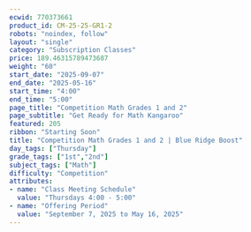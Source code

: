 ```yaml
---
ecwid: 770373661
product_id: CM-25-25-GR1-2
robots: "noindex, follow"
layout: "single"
category: "Subscription Classes"
price: 189.46315789473687
weight: "60"
start_date: "2025-09-07"
end_date: "2025-05-16"
start_time: "4:00"
end_time: "5:00"
page_title: "Competition Math Grades 1 and 2"
page_subtitle: "Get Ready for Math Kangaroo"
featured: 205
ribbon: "Starting Soon"
title: "Competition Math Grades 1 and 2 | Blue Ridge Boost"
day_tags: ["Thursday"]
grade_tags: ["1st","2nd"]
subject_tags: ["Math"]
difficulty: "Competition"
attributes:
- name: "Class Meeting Schedule"
  value: "Thursdays 4:00 - 5:00"
- name: "Offering Period"
  value: "September 7, 2025 to May 16, 2025"
---
```

